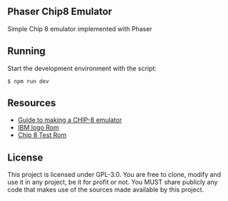 Phaser Chip8 Emulator
---

Simple Chip 8 emulator implemented with Phaser

## Running

Start the development environment with the script:

```
$ npm run dev
```

## Resources

- [Guide to making a CHIP-8 emulator](https://tobiasvl.github.io/blog/write-a-chip-8-emulator/)
- [IBM logo Rom](https://github.com/loktar00/chip8/tree/master)
- [Chip 8 Test Rom](https://github.com/corax89/chip8-test-rom/tree/master)

## License

This project is licensed under GPL-3.0. You are free to clone, modify and use it
in any project, be it for profit or not. You MUST share publicly any code that makes
use of the sources made available by this project.
